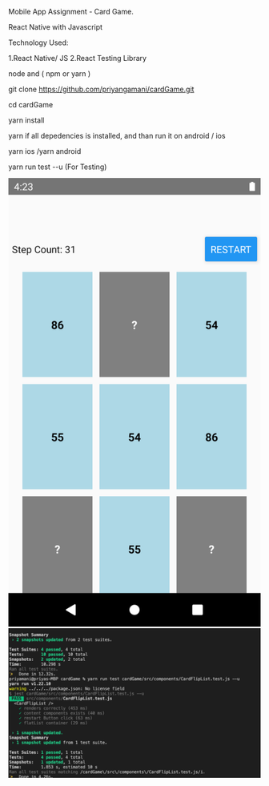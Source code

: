 

Mobile App Assignment - Card Game.

React Native with Javascript

Technology Used:

1.React Native/ JS
2.React Testing Library

node and ( npm or yarn )

git clone https://github.com/priyangamani/cardGame.git

cd cardGame 

yarn install

yarn if all depedencies is installed, and than run it on android / ios

yarn ios /yarn android

yarn run test --u (For Testing)


![alt text](https://github.com/priyangamani/cardGame/blob/master/screens/Screenshot_1623372956.png)
![alt text](https://github.com/priyangamani/cardGame/blob/master/screens/testcase.png)
